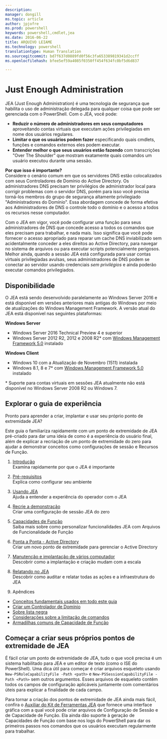 ```yaml
---
description: 
manager: dongill
ms.topic: article
author: jpjofre
ms.prod: powershell
keywords: powershell,cmdlet,jea
ms.date: 2016-06-22
title: ARQUIVO LEIAME
ms.technology: powershell
translationtype: Human Translation
ms.sourcegitcommit: bd7f637d0889fd0f56c3fa653389819341d2ccff
ms.openlocfilehash: bfee5ef59a4085f0350ff454f634fc0bf5d6d837

---
```


# Just Enough Administration
JEA (Just Enough Administration) é uma tecnologia de segurança que habilita o uso de administração delegada para qualquer coisa que pode ser gerenciada com o PowerShell.
Com o JEA, você pode:
- **Reduzir o número de administradores em seus computadores** aproveitando contas virtuais que executam ações privilegiadas em nome dos usuários regulares.
- **Limitar o que os usuários podem fazer** especificando quais cmdlets, funções e comandos externos eles podem executar.
- **Entender melhor o que seus usuários estão fazendo** com transcrições "Over The Shoulder” que mostram exatamente quais comandos um usuário executou durante uma sessão.

**Por que isso é importante?**  
Considere o cenário comum em que os servidores DNS estão colocalizados com seus Controladores de Domínio do Active Directory.
Os administradores DNS precisam ter privilégios de administrador local para corrigir problemas com o servidor DNS, porém para isso você precisa torná-los membros do grupo de segurança altamente privilegiado "Administradores do Domínio".
Essa abordagem concede de forma efetiva aos Administradores de DNS o controle todo o domínio e o acesso a todos os recursos nesse computador.

Com o JEA em vigor, você pode configurar uma função para seus administradores de DNS que concede acesso a todos os comandos que eles precisam para trabalhar, e nada mais.
Isso significa que você pode fornecer o acesso apropriado para reparar um cache DNS inviabilizado sem acidentalmente conceder a eles direitos ao Active Directory, para navegar no sistema de arquivos ou para executar scripts potencialmente perigosos.
Melhor ainda, quando a sessão JEA está configurada para usar contas virtuais privilegiadas avulsas, seus administradores de DNS podem se conectar ao servidor usando credenciais *sem privilégios* e ainda poderão executar comandos privilegiados.

## Disponibilidade
O JEA está sendo desenvolvido paralelamente ao Windows Server 2016 e está disponível em versões anteriores mais antigas do Windows por meio de atualizações do Windows Management Framework.
A versão atual do JEA está disponível nas seguintes plataformas:

**Windows Server**
- Windows Server 2016 Technical Preview 4 e superior
- Windows Server 2012 R2, 2012 e 2008 R2\* com [Windows Management Framework 5.0](https://www.microsoft.com/en-us/download/details.aspx?id=50395) instalado

**Windows Client**
- Windows 10 com a Atualização de Novembro (1511) instalada
- Windows 8.1, 8 e 7\* com [Windows Management Framework 5.0](https://www.microsoft.com/en-us/download/details.aspx?id=50395) instalado

\* Suporte para contas virtuais em sessões JEA atualmente não está disponível no Windows Server 2008 R2 ou Windows 7.


## Explorar o guia de experiência
Pronto para aprender a criar, implantar e usar seu próprio ponto de extremidade JEA?

Este guia o familiariza rapidamente com um ponto de extremidade de JEA pré-criado para dar uma ideia de como é a experiência do usuário final, além de explicar a recriação de um ponto de extremidade do zero para ajudar a demonstrar conceitos como configurações de sessão e Recursos de Função.

1.  [Introdução](introduction.md)   
Examina rapidamente por que o JEA é importante

2.  [Pré-requisitos](prerequisites.md)  
Explica como configurar seu ambiente

3.  [Usando JEA](using-jea.md)  
Ajuda a entender a experiência do operador com o JEA

4.  [Recrie a demonstração](remake-the-demo-endpoint.md)  
Criar uma configuração de sessão JEA do zero

5.  [Capacidades de Função](role-capabilities.md)  
Saiba mais sobre como personalizar funcionalidades JEA com Arquivos de Funcionalidade de Função

6.  [Ponta a Ponta - Active Directory](end-to-end---active-directory.md)  
Criar um novo ponto de extremidade para gerenciar o Active Directory

7.  [Manutenção e implantação de vários computador](multi-machine-deployment-and-maintenance.md)  
Descobrir como a implantação e criação mudam com a escala

8.  [Relatando no JEA](reporting-on-jea.md)  
Descobrir como auditar e relatar todas as ações e a infraestrutura do JEA

9.  Apêndices
  - [Conceitos fundamentais usados em todo este guia](key-concepts-used-throughout-this-guide.md)  
  -  [Criar um Controlador de Domínio](creating-a-domain-controller.md)  
  -  [Sobre lista negra](on-blacklisting.md)  
  -  [Considerações sobre a limitação de comandos](considerations-when-limiting-commands.md)  
  -  [Armadilhas comuns de Capacidade de Função](common-role-capability-pitfalls.md)

## Começar a criar seus próprios pontos de extremidade de JEA
É fácil criar um ponto de extremidade de JEA, tudo o que você precisa é um sistema habilitado para JEA e um editor de texto (como o ISE do PowerShell).
Uma dica útil para começar é criar arquivos esqueleto usando `New-PSRoleCapabilityFile -Path <path>` e `New-PSSessionCapabilityFile -Path <Path>` sem outros argumentos.
Esses arquivos de esqueleto contêm todos os campos de configuração aplicáveis juntamente com comentários úteis para explicar a finalidade de cada campo.

Para tornar a criação dos pontos de extremidade de JEA ainda mais fácil, confira o [Auxiliar do Kit de Ferramentas JEA](http://blogs.technet.com/b/privatecloud/archive/2015/12/20/introducing-the-updated-jea-helper-tool.aspx) que fornece uma interface gráfica com a qual você pode criar arquivos de Configuração de Sessão e de Capacidade de Função.
Ela ainda dão suporte à geração de Capacidades de Função com base nos logs do PowerShell para dar os primeiros passos nos comandos que os usuários executam regularmente para trabalhar.




<!--HONumber=Jul16_HO4-->



